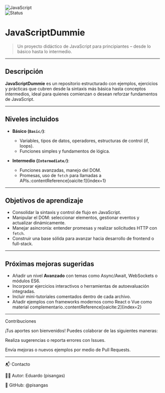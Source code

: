 ![JavaScript](https://img.shields.io/badge/JavaScript-ES6+-yellow?logo=javascript&logoColor=black)  
![Status](https://img.shields.io/badge/Status-En%20progreso-blue)

# JavaScriptDummie

> Un proyecto didáctico de JavaScript para principiantes – desde lo básico hasta lo intermedio.

---

##  Descripción

**JavaScriptDummie** es un repositorio estructurado con ejemplos, ejercicios y prácticas que cubren desde la sintaxis más básica hasta conceptos intermedios, ideal para quienes comienzan o desean reforzar fundamentos de JavaScript.

---

##  Niveles incluidos

- **Básico (`Basic/`)**:
  - Variables, tipos de datos, operadores, estructuras de control (if, loops).
  - Funciones simples y fundamentos de lógica.

- **Intermedio (`Intermediate/`)**:
  - Funciones avanzadas, manejo del DOM.
  - Promesas, uso de `fetch` para llamadas a APIs.:contentReference[oaicite:1]{index=1}

---

##  Objetivos de aprendizaje

- Consolidar la sintaxis y control de flujo en JavaScript.
- Manipular el DOM: seleccionar elementos, gestionar eventos y actualizar dinámicamente.
- Manejar asincronía: entender promesas y realizar solicitudes HTTP con `fetch`.
- Construir una base sólida para avanzar hacia desarrollo de frontend o full-stack.

---

##  Próximas mejoras sugeridas

- Añadir un nivel **Avanzado** con temas como Async/Await, WebSockets o módulos ES6.
- Incorporar ejercicios interactivos o herramientas de autoevaluación integradas.
- Incluir mini-tutoriales comentados dentro de cada archivo.
- Añadir ejemplos con frameworks modernos como React o Vue como material complementario.:contentReference[oaicite:2]{index=2}

---

Contribuciones

¡Tus aportes son bienvenidos! Puedes colaborar de las siguientes maneras:

Realiza sugerencias o reporta errores con Issues.

Envía mejoras o nuevos ejemplos por medio de Pull Requests.

---
📬 Contacto

👨‍💻 Autor: Eduardo (pisangas)

🔗 GitHub: @pisangas
